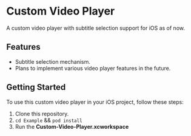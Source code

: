 # Custom Video Player

A custom video player with subtitle selection support for iOS as of now.

## Features

- Subtitle selection mechanism.
- Plans to implement various video player features in the future.

## Getting Started

To use this custom video player in your iOS project, follow these steps:

1. Clone this repository.
2. `cd Example` && `pod install`
3. Run the **Custom-Video-Player.xcworkspace**
